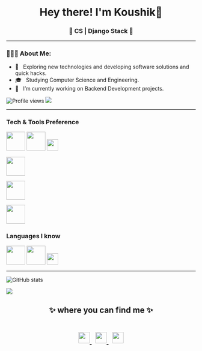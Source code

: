 <h1 align="center">Hey there! I'm Koushik👋 </h1> 
<h3 align="center">🚀 CS | Django Stack 🚀</h3>

<hr>

<div align="left"> 
  <h3> 👨🏻‍💻 About Me: </h3>
  

  - 🤔 &nbsp; Exploring new technologies and developing software solutions and quick hacks.
  - 🎓 &nbsp; Studying Computer Science and Engineering.
  - 💼 &nbsp; I’m currently working on Backend Development projects.
 
  ![Profile views](https://gpvc.arturio.dev/koushikd9)  <img src="https://img.shields.io/github/followers/koushikd9?label=Follow" style=" float:left, margin-right:10px" />
</div> 

 <hr>
 
 ### Tech & Tools Preference
 
<code><a href="https://www.djangoproject.com/" target="_blank"><img height="50" src="https://www.vectorlogo.zone/logos/djangoproject/djangoproject-ar21.svg"></a></code>
<code><a href="https://www.mysql.com/" target="_blank"><img height="50" src="https://www.vectorlogo.zone/logos/mysql/mysql-ar21.svg"></a></code>
<code><a href="https://git-scm.com/" target="_blank"><img height="30" src="https://www.vectorlogo.zone/logos/git-scm/git-scm-ar21.svg"></a></code>
 
<code><a href="https://www.djangoproject.com/" target="_blank"><img height="50" src="https://www.vectorlogo.zone/logos/djangoproject/djangoproject-ar21.svg"></a></code>

<code><a href="https://www.mysql.com/" target="_blank"><img height="50" src="https://www.vectorlogo.zone/logos/mysql/mysql-ar21.svg"></a></code>

<code><a href="https://git-scm.com/" target="_blank"><img height="50" src="https://www.vectorlogo.zone/logos/git-scm/git-scm-ar21.svg"></a></code>


### Languages I know

<code><a href="https://www.python.org/" target="_blank"><img height="50" src="https://www.vectorlogo.zone/logos/python/python-ar21.svg"></a></code>
<code><a href="https://developer.mozilla.org/en-US/docs/Web/JavaScript" target="_blank"><img height="50" src="https://www.vectorlogo.zone/logos/javascript/javascript-ar21.svg"></a></code>
<code><a href="https://devdocs.io/c/" target="_blank"><img height="30" src="https://img.shields.io/badge/-C%20&%20C++-659ad2?style=flat&logo=c%2B%2B&logoColor=ffffff"></a></code>

<hr>

![GitHub stats](https://github-readme-stats.vercel.app/api?username=koushikd9&show_icons=true&hide_border=true)

<img src="https://yata-apix-a9caea66-ad78-425f-aa08-e292558ebb65.lss.locawebcorp.com.br/b7c7dbff38ae4f419c94ce8d2254b9d9.png">

<h2 align="center">
✨ where you can find me ✨
  
  <p align="center"><br/>
   <a href="mailto:koushikd1590@gmail.com">
    <img src="https://www.vectorlogo.zone/logos/gmail/gmail-icon.svg" width="30px">
  </a>
  &nbsp;
  <a href="https://github.com/koushikd9">
    <img src="https://www.vectorlogo.zone/logos/github/github-tile.svg" width="30px">
  </a>
    &nbsp;
   <a href="https://www.linkedin.com/in/koushikd9/">
    <img src="https://www.vectorlogo.zone/logos/linkedin/linkedin-icon.svg" width="30px">
  </a>
  
</p>
</h2>
